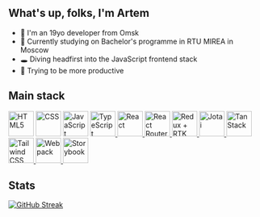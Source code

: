 ## What's up, folks, I'm Artem
- 👋 I'm an 19yo developer from Omsk
- 🌱 Currently studying on Bachelor's programme in RTU MIREA in Moscow
- 🕳️ Diving headfirst into the JavaScript frontend stack
- 👀 Trying to be more productive

## Main stack
<div >
	<img width="50" src="https://icon.icepanel.io/Technology/svg/HTML5.svg" alt="HTML5" title="HTML5" />
	<img width="50" src="https://icon.icepanel.io/Technology/svg/CSS3.svg" alt="CSS" title="CSS" />
	<img width="50" src="https://icon.icepanel.io/Technology/svg/JavaScript.svg" alt="JavaScript" title="JavaScript" />
	<a href="https://www.typescriptlang.org/">
		<img width="50" src="https://icon.icepanel.io/Technology/svg/TypeScript.svg" alt="TypeScript" title="TypeScript" />
	</a>
	<a href="https://react.dev/">
		<img width="50" src="https://icon.icepanel.io/Technology/svg/React.svg" alt="React" title="React" />
	</a>
	<a href="https://reactrouter.com/">
		<img width="50" height="50" src="https://reactrouter.com/_brand/react-router-mark-color-inverted.svg" alt="React Router" title="React Router" />
	</a>
	<a href="https://redux-toolkit.js.org/">
		<img width="50" src="https://icon.icepanel.io/Technology/svg/Redux.svg" alt="Redux + RTK" title="Redux + RTK" />
	</a>
	<a href="https://jotai.org/">
		<img width="50" src="https://storage.googleapis.com/candycode/jotai/jotai-mascot.png" alt="Jotai" title="Jotai" />
	</a>
	<a href="https://tanstack.com/">
		<img width="50" src="https://cottonbureau.com/image?path=sellers%2Foriginals%2F101860_tanner-linsley_8BFQ.png" alt="TanStack" title="TanStack" />
	</a>
	<a href="https://tailwindcss.com/">
		<img width="50" src="https://icon.icepanel.io/Technology/svg/Tailwind-CSS.svg" alt="Tailwind CSS" title="Tailwind CSS" />
	</a>
	<a href="https://webpack.js.org/">
		<img width="50" src="https://icon.icepanel.io/Technology/svg/Webpack.svg" alt="Webpack" title="Webpack" />
	</a>
	<a href="https://storybook.js.org/">
		<img width="50" src="https://icon.icepanel.io/Technology/svg/Storybook.svg" alt="Storybook" title="Storybook" />
	</a>
<!-- 	<a href="https://eslint.org/">
		<img width="50" src="https://icon.icepanel.io/Technology/svg/ESLint.svg" alt="ESLint" title="ESLint" />
	</a>
	<a href="https://prettier.io/">
		<img width="50" src="https://prettier.io/icon.png" alt="Prettier" title="Prettier" />
	</a> -->
</div>

## Stats
<!-- [![GitHub Streak](http://github-readme-streak-stats.herokuapp.com?user=x3noku&theme=javascript&hide_border=true)](https://git.io/streak-stats) -->
[![GitHub Streak](http://github-readme-streak-stats.herokuapp.com?user=x3noku&theme=github-dark-blue&hide_border=true)](https://git.io/streak-stats)
